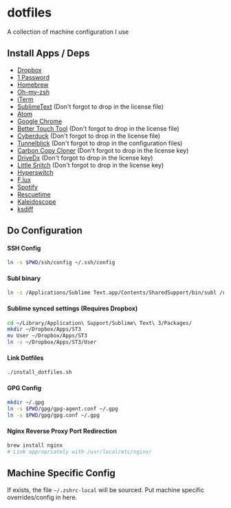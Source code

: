 # dotfiles
A collection of machine configuration I use

## Install Apps / Deps
 - [Dropbox](https://www.dropbox.com/install)
 - [1 Password](https://agilebits.com/downloads)
 - [Homebrew](https://brew.sh/)
 - [Oh-my-zsh](https://github.com/robbyrussell/oh-my-zsh#getting-started)
 - [iTerm](https://www.iterm2.com/downloads.html)
 - [SublimeText](https://www.sublimetext.com/) (Don't forgot to drop in the license file)
 - [Atom](https://atom.io/)
 - [Google Chrome](https://www.google.com.au/chrome/browser/desktop/)
 - [Better Touch Tool](https://www.boastr.net/downloads/) (Don't forgot to drop in the license file)
 - [Cyberduck](https://cyberduck.io/?l=en) (Don't forgot to drop in the license file)
 - [Tunnelblick](https://tunnelblick.net/downloads.html) (Don't forgot to drop in the configuration files)
 - [Carbon Copy Cloner](https://bombich.com/download) (Don't forgot to drop in the license key)
 - [DriveDx](http://binaryfruit.com/download/drivedx/mac/1?ref=LicenseEmail) (Don't forgot to drop in the license key)
 - [Little Snitch](https://www.obdev.at/products/littlesnitch/download.html) (Don't forgot to drop in the license key)
 - [Hyperswitch](https://bahoom.com/hyperswitch)
 - [F.lux](https://justgetflux.com/)
 - [Spotify](https://www.spotify.com/au/download/mac/)
 - [Rescuetime](https://www.rescuetime.com/download)
 - [Kaleidoscope](https://itunes.apple.com/au/app/kaleidoscope/id587512244?mt=12)
 - [ksdiff](http://www.kaleidoscopeapp.com/ksdiff2)

## Do Configuration

#### SSH Config
```sh
ln -s $PWD/ssh/config ~/.ssh/config
```

#### Subl binary
```sh
ln -s /Applications/Sublime Text.app/Contents/SharedSupport/bin/subl /usr/local/bin/subl
```

#### Sublime synced settings  (Requires Dropbox)
```sh
cd ~/Library/Application\ Support/Sublime\ Text\ 3/Packages/
mkdir ~/Dropbox/Apps/ST3
mv User ~/Dropbox/Apps/ST3
ln -s ~/Dropbox/Apps/ST3/User
```

#### Link Dotfiles
```sh
./install_dotfiles.sh
```

#### GPG Config
```sh
mkdir ~/.gpg
ln -s $PWD/gpg/gpg-agent.conf ~/.gpg
ln -s $PWD/gpg/gpg.conf ~/.gpg
```

#### Nginx Reverse Proxy Port Redirection
```sh
brew install nginx
# Link appropriately with /usr/local/etc/nginx/
```

## Machine Specific Config

If exists, the file `~/.zshrc-local` will be sourced. Put machine specific overrides/config in here.
